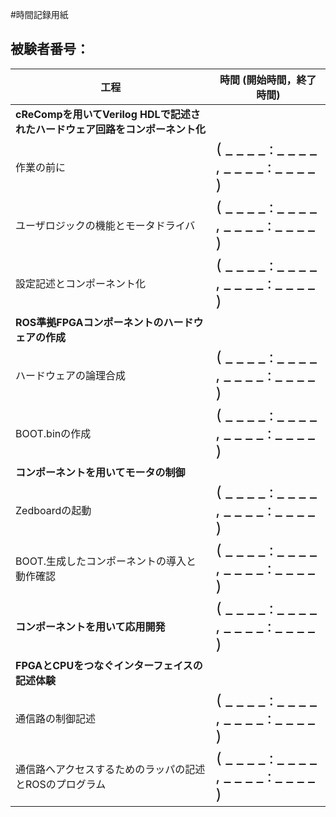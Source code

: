 #時間記録用紙

## 被験者番号：

<!-- 1. cReCompを用いてVerilog HDLで記述されたハードウェア回路をコンポーネント化
	- 作業の前に
	- ユーザロジックの機能とモータドライバ
	- 設定記述とコンポーネント化
- ROS準拠FPGAコンポーネントのハードウェアの作成
	- ハードウェアの論理合成
	- BOOT.binの作成
- コンポーネントを用いてモータの制御
	- Zedboardの起動
	- 生成したコンポーネントの導入と動作確認
- コンポーネントを用いて応用開発
- FPGAとCPUをつなぐインターフェイスの記述体験
	- 通信路の制御記述
	- 通信路へアクセスするためのラッパの記述とROSのプログラム -->


|                                     工程                                     |                      時間 (開始時間，終了時間)                     |
|------------------------------------------------------------------------------|--------------------------------------------------------------------|
| **cReCompを用いてVerilog HDLで記述されたハードウェア回路をコンポーネント化** |                                                                    |
| 作業の前に                                                                   | <font size="5pt">( _ _ _ _  : _ _ _ _ , _ _ _ _ : _ _ _ _ )</font> |
| ユーザロジックの機能とモータドライバ                                         | <font size="5pt">( _ _ _ _  : _ _ _ _ , _ _ _ _ : _ _ _ _ )</font> |
| 設定記述とコンポーネント化                                                   | <font size="5pt">( _ _ _ _  : _ _ _ _ , _ _ _ _ : _ _ _ _ )</font> |
| **ROS準拠FPGAコンポーネントのハードウェアの作成**                            |                                                                    |
| ハードウェアの論理合成                                                       | <font size="5pt">( _ _ _ _  : _ _ _ _ , _ _ _ _ : _ _ _ _ )</font> |
| BOOT.binの作成                                                               | <font size="5pt">( _ _ _ _  : _ _ _ _ , _ _ _ _ : _ _ _ _ )</font> |
| **コンポーネントを用いてモータの制御**                                       |                                                                    |
| Zedboardの起動                                                               | <font size="5pt">( _ _ _ _  : _ _ _ _ , _ _ _ _ : _ _ _ _ )</font> |
| BOOT.生成したコンポーネントの導入と動作確認                                  | <font size="5pt">( _ _ _ _  : _ _ _ _ , _ _ _ _ : _ _ _ _ )</font> |
| **コンポーネントを用いて応用開発**                                           | <font size="5pt">( _ _ _ _  : _ _ _ _ , _ _ _ _ : _ _ _ _ )</font> |
| **FPGAとCPUをつなぐインターフェイスの記述体験**                              |                                                                    |
| 通信路の制御記述                                                             | <font size="5pt">( _ _ _ _  : _ _ _ _ , _ _ _ _ : _ _ _ _ )</font> |
| 通信路へアクセスするためのラッパの記述とROSのプログラム                      | <font size="5pt">( _ _ _ _  : _ _ _ _ , _ _ _ _ : _ _ _ _ )</font> |
